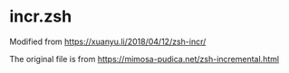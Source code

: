 # incr.zsh
Modified from https://xuanyu.li/2018/04/12/zsh-incr/

The original file is from https://mimosa-pudica.net/zsh-incremental.html

